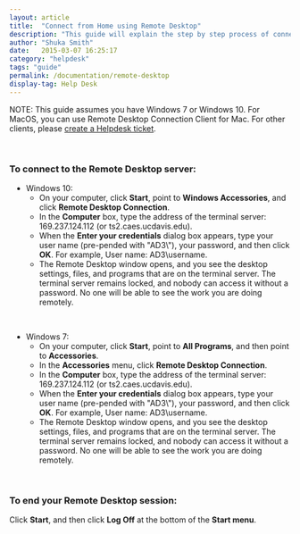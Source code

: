 ```yaml
---
layout: article
title:  "Connect from Home using Remote Desktop"
description: "This guide will explain the step by step process of connecting from home with remote desktop."
author: "Shuka Smith"
date:   2015-03-07 16:25:17
category: "helpdesk"
tags: "guide"
permalink: /documentation/remote-desktop
display-tag: Help Desk
---
```


<p><span class="discreet">NOTE: This guide assumes you have Windows 7 or Windows 10. For MacOS, you can use Remote Desktop Connection Client for Mac. For other clients, please <a class="external-link" href="https://computing.caes.ucdavis.edu/documentation/help-desk-ticket" target="_parent">create a Helpdesk ticket</a>.</span></p>
<br />
<h3>To connect to the Remote Desktop server:</h3>
<ul style="PADDING-LEFT: 30px">
    <li>Windows 10:
        <ul>
            <li>On your computer, click <b>Start</b>, point to <b>Windows Accessories</b>, and click <b>Remote Desktop Connection</b>.</li>
            <li>In the <b>Computer</b> box, type the address of the terminal server: 169.237.124.112 (or ts2.caes.ucdavis.edu).</li>
            <li>When the <b>Enter your credentials</b> dialog box appears, type your user name (pre-pended with "AD3\"), your password, and then click <b>OK</b>. For example, User name: AD3\username.</li>
            <li>The Remote Desktop window opens, and you see the desktop settings, files, and programs that are on the terminal server. The terminal server remains locked, and nobody can access it without a password. No one will be able to see the work you are doing remotely.</li>
       </ul>
    </li>
</ul>
<br />
<ul style="PADDING-LEFT: 30px">
    <li>Windows 7:
        <ul>
            <li>On your computer, click <b>Start</b>, point to <b>All Programs</b>, and then point to <b>Accessories</b>.</li>
            <li>In the <b>Accessories</b> menu, click <b>Remote Desktop Connection</b>.</li>
            <li>In the <b>Computer</b> box, type the address of the terminal server: 169.237.124.112 (or ts2.caes.ucdavis.edu).</li>
            <li>When the <b>Enter your credentials</b> dialog box appears, type your user name (pre-pended with "AD3\"), your password, and then click <b>OK</b>. For example, User name: AD3\username.</li>
            <li>The Remote Desktop window opens, and you see the desktop settings, files, and programs that are on the terminal server. The terminal server remains locked, and nobody can access it without a password. No one will be able to see the work you are doing remotely.</li>
       </ul>
    </li>
</ul>
<br />

<h3>To end your Remote Desktop session:</h3>
<p>Click <b>Start</b>, and then click <b>Log Off</b> at the bottom of the <b>Start menu</b>.</p>

